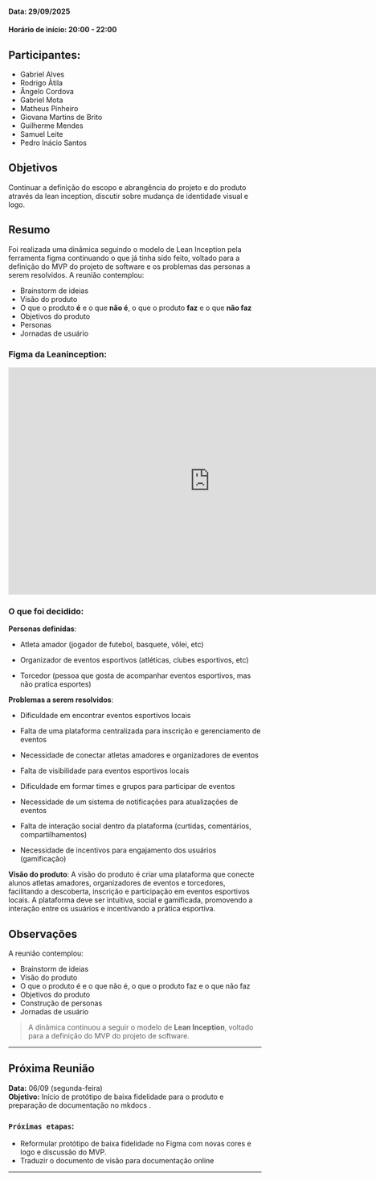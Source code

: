 #### Data: 29/09/2025

#### Horário de início: 20:00 - 22:00

## Participantes:

- Gabriel Alves
- Rodrigo Àtila
- Ângelo Cordova
- Gabriel Mota
- Matheus Pinheiro
- Giovana Martins de Brito
- Guilherme Mendes
- Samuel Leite
- Pedro Inácio Santos

## Objetivos

Continuar a definição do escopo e abrangência do projeto e do produto através da lean inception, discutir sobre mudança de identidade visual e logo.

## Resumo

Foi realizada uma dinâmica seguindo o modelo de Lean Inception pela ferramenta figma continuando o que já tinha sido feito, voltado para a definição do MVP do projeto de software e os problemas das personas a serem resolvidos. A reunião contemplou:

- Brainstorm de ideias
- Visão do produto
- O que o produto **é** e o que **não é**, o que o produto **faz** e o que **não faz**
- Objetivos do produto
- Personas
- Jornadas de usuário

### Figma da Leaninception:
<div>
    <iframe style="border: 1px solid rgba(0, 0, 0, 0.1);" width="800" height="450" src="https://embed.figma.com/board/OvHe9jFciGpdRbvyPZmsL4/Template-Lean-Inception?node-id=0-1&embed-host=share" allowfullscreen></iframe>
</div>

### O que foi decidido:

**Personas definidas**:

- Atleta amador (jogador de futebol, basquete, vôlei, etc)

- Organizador de eventos esportivos (atléticas, clubes esportivos, etc)

- Torcedor (pessoa que gosta de acompanhar eventos esportivos, mas não pratica esportes)

**Problemas a serem resolvidos**:

- Dificuldade em encontrar eventos esportivos locais

- Falta de uma plataforma centralizada para inscrição e gerenciamento de eventos

- Necessidade de conectar atletas amadores e organizadores de eventos

- Falta de visibilidade para eventos esportivos locais

- Dificuldade em formar times e grupos para participar de eventos

- Necessidade de um sistema de notificações para atualizações de eventos

- Falta de interação social dentro da plataforma (curtidas, comentários, compartilhamentos)

- Necessidade de incentivos para engajamento dos usuários (gamificação)

**Visão do produto**:
A visão do produto é criar uma plataforma que conecte alunos atletas amadores, organizadores de eventos e torcedores, facilitando a descoberta, inscrição e participação em eventos esportivos locais. A plataforma deve ser intuitiva, social e gamificada, promovendo a interação entre os usuários e incentivando a prática esportiva.

## Observações

A reunião contemplou:

- Brainstorm de ideias
- Visão do produto
- O que o produto é e o que não é, o que o produto faz e o que não faz
- Objetivos do produto
- Construção de personas
- Jornadas de usuário

> A dinâmica continuou a seguir o modelo de **Lean Inception**, voltado para a definição do MVP do projeto de software.

---

## Próxima Reunião

**Data:** 06/09 (segunda-feira)  
**Objetivo:** Início de protótipo de baixa fidelidade para o produto e preparação de documentação no mkdocs .

### `Próximas etapas`:

- Reformular protótipo de baixa fidelidade no Figma com novas cores e logo e discussão do MVP.
- Traduzir o documento de visão para documentação online

---
